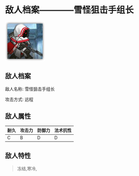 # 敌人档案————雪怪狙击手组长

![雪怪狙击手组长](./eneIcons/雪怪狙击手组长.png)

## 敌人档案

敌人名称: 雪怪狙击手组长

攻击方式: 远程

## 敌人属性

| 耐久      | 攻击力  | 防御力 | 法术抗性 |
|---------|------|-----|------|
| C | B | D | D |

## 敌人特性
> 冻结,寒冷,
